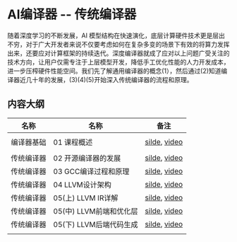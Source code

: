 # AI编译器 -- 传统编译器

随着深度学习的不断发展，AI 模型结构在快速演化，底层计算硬件技术更是层出不穷，对于广大开发者来说不仅要考虑如何在复杂多变的场景下有效的将算力发挥出来，还要应对计算框架的持续迭代。深度编译器就成了应对以上问题广受关注的技术方向，让用户仅需专注于上层模型开发，降低手工优化性能的人力开发成本，进一步压榨硬件性能空间。我们先了解通用编译器的概念(1），然后通过(2)知道编译器近几十年的发展，(3)(4)(5)开始深入传统编译器的流程和原理。

## 内容大纲

| 名称    | 名称               | 备注                                                                                      |
| ----- | ---------------- | --------------------------------------------------------------------------------------- |
|       |                  |                                                                                         |
| 编译器基础 | 01 课程概述          | [silde](./01.introduction.pptx), [video](https://www.bilibili.com/video/BV1D84y1y73v/)  |
|       |                  |                                                                                         |
| 传统编译器 | 02 开源编译器的发展      | [silde](./02.history.pptx), [video](https://www.bilibili.com/video/BV1sM411C7Vr/)       |
| 传统编译器 | 03 GCC编译过程和原理    | [silde](./03.gcc.pptx), [video](https://www.bilibili.com/video/BV1LR4y1f7et/)           |
| 传统编译器 | 04 LLVM设计架构      | [silde](./04.llvm.pptx), [video](https://www.bilibili.com/video/BV1CG4y1V7Dn/)          |
| 传统编译器 | 05(上) LLVM IR详解  | [silde](./05.llvm_detail01.pptx), [video](https://www.bilibili.com/video/BV1LR4y1f7et/) |
| 传统编译器 | 05(中) LLVM前端和优化层 | [silde](./06.llvm_detail02.pptx), [video](https://www.bilibili.com/video/BV1vd4y1t7vS)  |
| 传统编译器 | 05(下) LLVM后端代码生成 | [silde](./07.llvm_detail03.pptx), [video](https://www.bilibili.com/video/BV1cd4y1b7ho)  |
|       |                  |                                                                                         |

